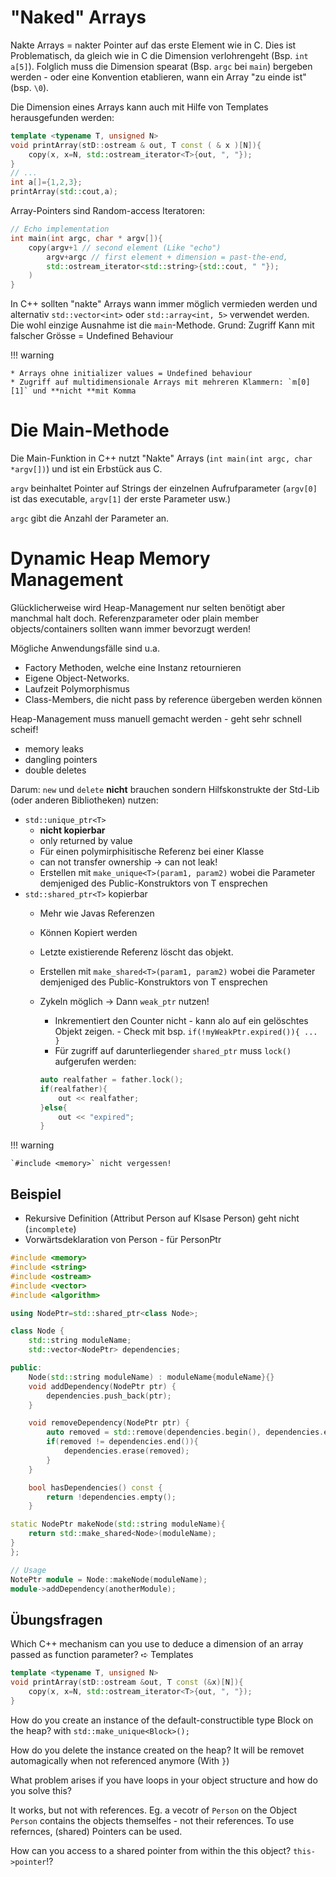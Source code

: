 # "Naked" Arrays
Nakte Arrays = nakter Pointer auf das erste Element wie in C. Dies ist Problematisch, da gleich wie in C die Dimension verlohrengeht (Bsp. `int a[5]`). Folglich muss die Dimension spearat (Bsp. `argc` bei `main`) bergeben werden - oder eine Konvention etablieren, wann ein Array "zu einde ist" (bsp. `\0`).

Die Dimension eines Arrays kann auch mit Hilfe von Templates herausgefunden werden:

```c++
template <typename T, unsigned N>
void printArray(stD::ostream & out, T const ( & x )[N]){
    copy(x, x=N, std::ostream_iterator<T>{out, ", "});
}
// ...
int a[]={1,2,3};
printArray(std::cout,a);
```

Array-Pointers sind Random-access Iteratoren:

```c++
// Echo implementation
int main(int argc, char * argv[]){
    copy(argv+1 // second element (Like "echo")
        argv+argc // first element + dimension = past-the-end,
        std::ostream_iterator<std::string>{std::cout, " "});
    )
}
```
In C++ sollten "nakte" Arrays wann immer möglich vermieden werden und alternativ `std::vector<int>` oder `std::array<int, 5>` verwendet werden.
Die wohl einzige Ausnahme ist die `main`-Methode.
Grund: Zugriff Kann mit falscher Grösse = Undefined Behaviour

!!! warning

    * Arrays ohne initializer values = Undefined behaviour
    * Zugriff auf multidimensionale Arrays mit mehreren Klammern: `m[0][1]` und **nicht **mit Komma

# Die Main-Methode
Die Main-Funktion in C++ nutzt "Nakte" Arrays (`int main(int argc, char *argv[])`) und ist ein Erbstück aus C.

`argv` beinhaltet Pointer auf Strings der einzelnen Aufrufparameter (`argv[0]` ist das executable, `argv[1]` der erste Parameter usw.)

`argc` gibt die Anzahl der Parameter an.

# Dynamic Heap Memory Management

Glücklicherweise wird Heap-Management nur selten benötigt aber manchmal halt doch. Referenzparameter oder plain member objects/containers sollten wann immer bevorzugt werden!

Mögliche Anwendungsfälle sind u.a.

* Factory Methoden, welche eine Instanz retournieren
* Eigene Object-Networks.
* Laufzeit Polymorphismus
* Class-Members, die nicht pass by reference übergeben werden können


Heap-Management muss manuell gemacht werden - geht sehr schnell scheif!

* memory leaks
* dangling pointers
* double deletes

Darum: `new` und `delete` **nicht** brauchen sondern Hilfskonstrukte der Std-Lib (oder anderen Bibliotheken) nutzen:

* `std::unique_ptr<T>`
    * **nicht kopierbar**
    * only returned by value
    * Für einen polymirphisitische Referenz bei einer Klasse
    * can not transfer ownership -> can not leak!
    * Erstellen mit `make_unique<T>(param1, param2)` wobei die Parameter demjeniged des Public-Konstruktors von T ensprechen
* `std::shared_ptr<T>` kopierbar
    * Mehr wie Javas Referenzen
    * Können Kopiert werden
    * Letzte existierende Referenz löscht das objekt.
    * Erstellen mit `make_shared<T>(param1, param2)` wobei die Parameter demjeniged des Public-Konstruktors von T ensprechen
    * Zykeln möglich → Dann `weak_ptr` nutzen!
        * Inkrementiert den Counter nicht - kann alo auf ein gelöschtes Objekt zeigen. - Check mit bsp. `if(!myWeakPtr.expired()){ ... }`
        * Für zugriff auf darunterliegender `shared_ptr` muss `lock()` aufgerufen werden:

        ```c++
        auto realfather = father.lock();
        if(realfather){
            out << realfather;
        }else{
            out << "expired";
        }
        ```


!!! warning

    `#include <memory>` nicht vergessen!

## Beispiel

* Rekursive Definition (Attribut Person auf Klsase Person) geht nicht (`incomplete`)
* Vorwärtsdeklaration von Person - für PersonPtr

```c++
#include <memory>
#include <string>
#include <ostream>
#include <vector>
#include <algorithm>

using NodePtr=std::shared_ptr<class Node>;

class Node {
	std::string moduleName;
	std::vector<NodePtr> dependencies;

public:
	Node(std::string moduleName) : moduleName{moduleName}{}
	void addDependency(NodePtr ptr) {
		dependencies.push_back(ptr);
	}

	void removeDependency(NodePtr ptr) {
		auto removed = std::remove(dependencies.begin(), dependencies.end(), ptr);
		if(removed != dependencies.end()){
			dependencies.erase(removed);
		}
	}

	bool hasDependencies() const {
		return !dependencies.empty();
	}

static NodePtr makeNode(std::string moduleName){
	return std::make_shared<Node>(moduleName);
}
};

// Usage
NotePtr module = Node::makeNode(moduleName);
module->addDependency(anotherModule);
```

## Übungsfragen
Which C++ mechanism can you use to deduce a dimension of an array passed as function parameter?
➪ Templates
```c++
template <typename T, unsigned N>
void printArray(stD::ostream &out, T const (&x)[N]){
    copy(x, x=N, std::ostream_iterator<T>{out, ", "});
}
```

How do you create an instance of the default-constructible type Block on the heap? with `std::make_unique<Block>();`

How do you delete the instance created on the heap? It will be removet automagically when not referenced anymore (With `}`)

What problem arises if you have loops in your object structure and how do you solve this?

It works, but not with references. Eg. a vecotr of `Person` on the Object `Person` contains the objects themselfes - not their references. To use refernces, (shared) Pointers can be used.

 How can you access to a shared pointer from within the this object? `this->pointer`!?
